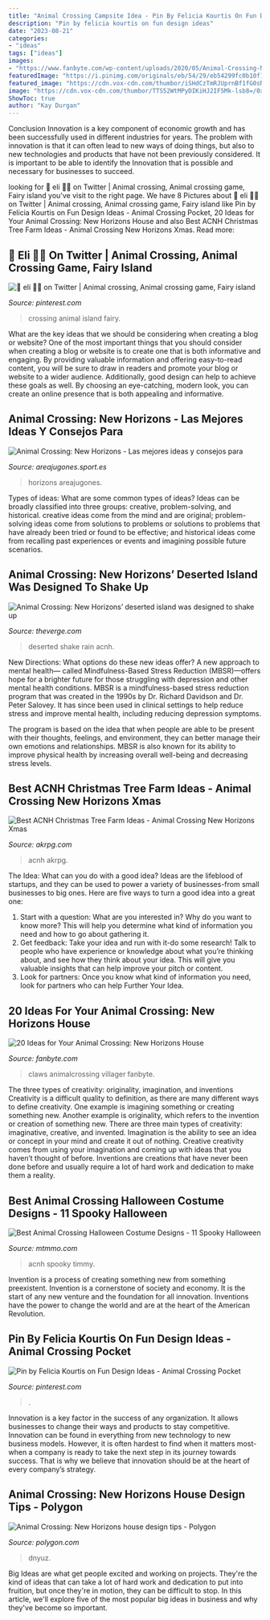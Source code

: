 ```yaml
---
title: "Animal Crossing Campsite Idea - Pin By Felicia Kourtis On Fun Design Ideas"
description: "Pin by felicia kourtis on fun design ideas"
date: "2023-08-21"
categories:
- "ideas"
tags: ["ideas"]
images:
- "https://www.fanbyte.com/wp-content/uploads/2020/05/Animal-Crossing-New-Horizon.jpg?x31625&amp;x31625"
featuredImage: "https://i.pinimg.com/originals/eb/54/29/eb54299fc0b10f108467619ffc86c92e.jpg"
featured_image: "https://cdn.vox-cdn.com/thumbor/iSHdCzTmRJUprnBf1fG0sNkSFVM=/0x38:1920x1043/fit-in/1200x630/cdn.vox-cdn.com/uploads/chorus_asset/file/19923754/InteriorDesign.00_05_23_23.Still006.jpg"
image: "https://cdn.vox-cdn.com/thumbor/TTS52WtMPyDIKiHJ2IF5Mk-lsb8=/0x0:1920x1080/1200x800/filters:focal(807x387:1113x693)/cdn.vox-cdn.com/uploads/chorus_image/image/66530507/Switch_ACNH_ND0220_screen_18_copy.0.jpg"
ShowToc: true
author: "Kay Durgan"
---
```



Conclusion
Innovation is a key component of economic growth and has been successfully used in different industries for years. The problem with innovation is that it can often lead to new ways of doing things, but also to new technologies and products that have not been previously considered. It is important to be able to identify the Innovation that is possible and necessary for businesses to succeed.

	

		
looking for 🎀 eli 🌿🌱 on Twitter | Animal crossing, Animal crossing game, Fairy island you've visit to the right page. We have 8 Pictures about 🎀 eli 🌿🌱 on Twitter | Animal crossing, Animal crossing game, Fairy island like Pin by Felicia Kourtis on Fun Design Ideas - Animal Crossing Pocket, 20 Ideas for Your Animal Crossing: New Horizons House and also Best ACNH Christmas Tree Farm Ideas - Animal Crossing New Horizons Xmas. Read more:
		
    
## 🎀 Eli 🌿🌱 On Twitter | Animal Crossing, Animal Crossing Game, Fairy Island

<img loading=lazy src="https://i.pinimg.com/736x/ae/b6/8b/aeb68b89f7f3b640510e3ddfd75cc4f8.jpg" onerror="this.onerror=null;this.src='https://tse2.mm.bing.net/th?id=OIP.e-jS014BtNvao65KeiyVeQHaEK&amp;pid=15.1';" alt="🎀 eli 🌿🌱 on Twitter | Animal crossing, Animal crossing game, Fairy island">

_Source: pinterest.com_

>crossing animal island fairy. 

	

What are the key ideas that we should be considering when creating a blog or website?
One of the most important things that you should consider when creating a blog or website is to create one that is both informative and engaging. By providing valuable information and offering easy-to-read content, you will be sure to draw in readers and promote your blog or website to a wider audience. Additionally, good design can help to achieve these goals as well. By choosing an eye-catching, modern look, you can create an online presence that is both appealing and informative.

    
## Animal Crossing: New Horizons - Las Mejores Ideas Y Consejos Para

<img loading=lazy src="https://areajugones.sport.es/wp-content/uploads/2020/04/animal-crossing-islas-4-1024x576.jpg" onerror="this.onerror=null;this.src='https://tse4.mm.bing.net/th?id=OIP.7fwEAB7QvHC4j_Fs6sutIwHaEK&amp;pid=15.1';" alt="Animal Crossing: New Horizons - Las mejores ideas y consejos para">

_Source: areajugones.sport.es_

>horizons areajugones. 

	

Types of ideas: What are some common types of ideas?
Ideas can be broadly classified into three groups: creative, problem-solving, and historical. creative ideas come from the mind and are original; problem-solving ideas come from solutions to problems or solutions to problems that have already been tried or found to be effective; and historical ideas come from recalling past experiences or events and imagining possible future scenarios.

    
## Animal Crossing: New Horizons’ Deserted Island Was Designed To Shake Up

<img loading=lazy src="https://cdn.vox-cdn.com/thumbor/TTS52WtMPyDIKiHJ2IF5Mk-lsb8=/0x0:1920x1080/1200x800/filters:focal(807x387:1113x693)/cdn.vox-cdn.com/uploads/chorus_image/image/66530507/Switch_ACNH_ND0220_screen_18_copy.0.jpg" onerror="this.onerror=null;this.src='https://tse4.mm.bing.net/th?id=OIP.nYt6zPIlVUcDpVpt7ekb9wHaE8&amp;pid=15.1';" alt="Animal Crossing: New Horizons’ deserted island was designed to shake up">

_Source: theverge.com_

>deserted shake rain acnh. 

	

New Directions: What options do these new ideas offer?
A new approach to mental health— called Mindfulness-Based Stress Reduction (MBSR)—offers hope for a brighter future for those struggling with depression and other mental health conditions.
MBSR is a mindfulness-based stress reduction program that was created in the 1990s by Dr. Richard Davidson and Dr. Peter Salovey. It has since been used in clinical settings to help reduce stress and improve mental health, including reducing depression symptoms.

The program is based on the idea that when people are able to be present with their thoughts, feelings, and environment, they can better manage their own emotions and relationships. MBSR is also known for its ability to improve physical health by increasing overall well-being and decreasing stress levels.

    
## Best ACNH Christmas Tree Farm Ideas - Animal Crossing New Horizons Xmas

<img loading=lazy src="https://www.akrpg.com/upload/20201201/6374244901402509903630534.jpg" onerror="this.onerror=null;this.src='https://tse3.mm.bing.net/th?id=OIP.aMptvgyX0tqQu1V0FvKk5wHaFu&amp;pid=15.1';" alt="Best ACNH Christmas Tree Farm Ideas - Animal Crossing New Horizons Xmas">

_Source: akrpg.com_

>acnh akrpg. 

	

The Idea: What can you do with a good idea?
Ideas are the lifeblood of startups, and they can be used to power a variety of businesses-from small businesses to big ones. Here are five ways to turn a good idea into a great one:
1. Start with a question: What are you interested in? Why do you want to know more? This will help you determine what kind of information you need and how to go about gathering it.
2. Get feedback: Take your idea and run with it-do some research! Talk to people who have experience or knowledge about what you’re thinking about, and see how they think about your idea. This will give you valuable insights that can help improve your pitch or content.
3. Look for partners: Once you know what kind of information you need, look for partners who can help Further Your Idea.

    
## 20 Ideas For Your Animal Crossing: New Horizons House

<img loading=lazy src="https://www.fanbyte.com/wp-content/uploads/2020/05/Animal-Crossing-New-Horizon.jpg?x31625&amp;x31625" onerror="this.onerror=null;this.src='https://tse3.mm.bing.net/th?id=OIP.3N-RO68i-c80amHF-lI6AQHaEK&amp;pid=15.1';" alt="20 Ideas for Your Animal Crossing: New Horizons House">

_Source: fanbyte.com_

>claws animalcrossing villager fanbyte. 

	

The three types of creativity: originality, imagination, and inventions
Creativity is a difficult quality to definition, as there are many different ways to define creativity. One example is imagining something or creating something new. Another example is originality, which refers to the invention or creation of something new. 
There are three main types of creativity: imaginative, creative, and invented. Imagination is the ability to see an idea or concept in your mind and create it out of nothing. Creative creativity comes from using your imagination and coming up with ideas that you haven’t thought of before. Inventions are creations that have never been done before and usually require a lot of hard work and dedication to make them a reality.

    
## Best Animal Crossing Halloween Costume Designs - 11 Spooky Halloween

<img loading=lazy src="https://www.mtmmo.com/upload/20201030/6373965427604084469376517.png" onerror="this.onerror=null;this.src='https://tse1.mm.bing.net/th?id=OIP.oSL7SfzCfditKri-tgRiqwHaD8&amp;pid=15.1';" alt="Best Animal Crossing Halloween Costume Designs - 11 Spooky Halloween">

_Source: mtmmo.com_

>acnh spooky timmy. 

	

Invention is a process of creating something new from something preexistent. Invention is a cornerstone of society and economy. It is the start of any new venture and the foundation for all innovation. Inventions have the power to change the world and are at the heart of the American Revolution.

    
## Pin By Felicia Kourtis On Fun Design Ideas - Animal Crossing Pocket

<img loading=lazy src="https://i.pinimg.com/originals/eb/54/29/eb54299fc0b10f108467619ffc86c92e.jpg" onerror="this.onerror=null;this.src='https://tse4.mm.bing.net/th?id=OIP.x2h_jTs-h5gMdKQsTVWKggHaNK&amp;pid=15.1';" alt="Pin by Felicia Kourtis on Fun Design Ideas - Animal Crossing Pocket">

_Source: pinterest.com_

>. 

	

Innovation is a key factor in the success of any organization. It allows businesses to change their ways and products to stay competitive. Innovation can be found in everything from new technology to new business models. However, it is often hardest to find when it matters most- when a company is ready to take the next step in its journey towards success. That is why we believe that innovation should be at the heart of every company’s strategy.

    
## Animal Crossing: New Horizons House Design Tips - Polygon

<img loading=lazy src="https://cdn.vox-cdn.com/thumbor/iSHdCzTmRJUprnBf1fG0sNkSFVM=/0x38:1920x1043/fit-in/1200x630/cdn.vox-cdn.com/uploads/chorus_asset/file/19923754/InteriorDesign.00_05_23_23.Still006.jpg" onerror="this.onerror=null;this.src='https://tse2.mm.bing.net/th?id=OIP.9xlO0B-C1sbha90NixHGkwHaD4&amp;pid=15.1';" alt="Animal Crossing: New Horizons house design tips - Polygon">

_Source: polygon.com_

>dnyuz. 

	

Big Ideas are what get people excited and working on projects. They're the kind of ideas that can take a lot of hard work and dedication to put into fruition, but once they're in motion, they can be difficult to stop. In this article, we'll explore five of the most popular big ideas in business and why they've become so important.

